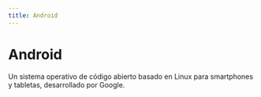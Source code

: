 ```yaml
---
title: Android
---
```

# Android

Un sistema operativo de código abierto basado en Linux para smartphones y tabletas, desarrollado por Google.